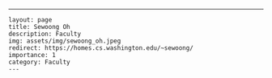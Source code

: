 ---
    layout: page
    title: Sewoong Oh
    description: Faculty
    img: assets/img/sewoong_oh.jpeg
    redirect: https://homes.cs.washington.edu/~sewoong/ 
    importance: 1
    category: Faculty
    ---
    